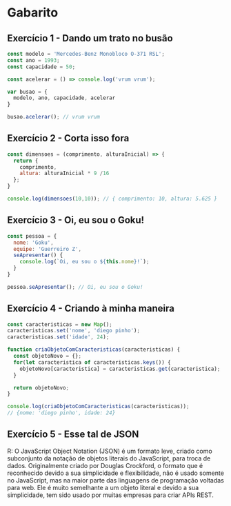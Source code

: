 # Gabarito

## Exercício 1 - Dando um trato no busão
``` javascript
const modelo = 'Mercedes-Benz Monobloco O-371 RSL';
const ano = 1993;
const capacidade = 50;

const acelerar = () => console.log('vrum vrum');

var busao = {
  modelo, ano, capacidade, acelerar
}

busao.acelerar(); // vrum vrum
```

## Exercício 2 - Corta isso fora
``` javascript
const dimensoes = (comprimento, alturaInicial) => {
  return {
    comprimento,
    altura: alturaInicial * 9 /16
  };
}

console.log(dimensoes(10,10)); // { comprimento: 10, altura: 5.625 }
```

## Exercício 3 - Oi, eu sou o Goku!
``` javascript
const pessoa = {
  nome: 'Goku',
  equipe: 'Guerreiro Z',
  seApresentar() {
    console.log(`Oi, eu sou o ${this.nome}!`);
  }
}

pessoa.seApresentar(); // Oi, eu sou o Goku!
```

## Exercício 4 - Criando à minha maneira
``` javascript
const caracteristicas = new Map();
caracteristicas.set('nome', 'diego pinho');
caracteristicas.set('idade', 24);

function criaObjetoComCaracteristicas(caracteristicas) {
  const objetoNovo = {};
  for(let caracteristica of caracteristicas.keys()) {
    objetoNovo[caracteristica] = caracteristicas.get(caracteristica);
  }

  return objetoNovo;
}

console.log(criaObjetoComCaracteristicas(caracteristicas));
// {nome: 'diego pinho', idade: 24}
```

## Exercício 5 - Esse tal de JSON
R: O JavaScript Object Notation (JSON) é um formato leve, criado como subconjunto da notação de objetos literais do JavaScript, para troca de dados. Originalmente criado por Douglas Crockford, o formato que é reconhecido devido a sua simplicidade e flexibilidade, não é usado somente no JavaScript, mas na maior parte das linguagens de programação voltadas para web. Ele é muito semelhante a um objeto literal e devido a sua simplicidade, tem sido usado por muitas empresas para criar APIs REST.

